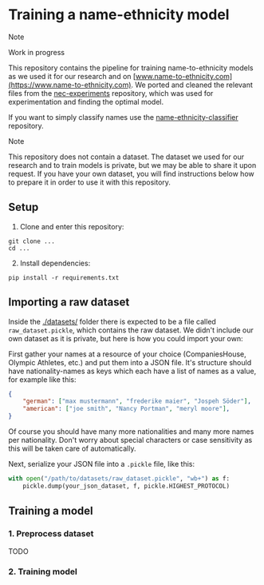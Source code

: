 # Training a name-ethnicity model

> [!NOTE]  
> Work in progress

This repository contains the pipeline for training name-to-ethnicity models as we used it for our research and on [www.name-to-ethnicity.com](https://www.name-to-ethnicity.com). We ported and cleaned the relevant files from the [nec-experiments](https://github.com/name-ethnicity-classifier/nec-experiments) repository, which was used for experimentation and finding the optimal model.

If you want to simply classify names use the [name-ethnicity-classifier](https://github.com/name-ethnicity-classifier/name-ethnicity-classifier) repository.

> [!NOTE]
> This repository does not contain a dataset. The dataset we used for our research and to train models is private, but we may be able to share it upon request.
> If you have your own dataset, you will find instructions below how to prepare it in order to use it with this repository.

## Setup
1. Clone and enter this repository:
```
git clone ...
cd ...
```

2. Install dependencies:
```
pip install -r requirements.txt
```

## Importing a raw dataset
Inside the [./datasets/](./datasets/) folder there is expected to be a file called ``raw_dataset.pickle``, which contains the raw dataset. We didn't include our own dataset as it is private, but here is how you could import your own:

First gather your names at a resource of your choice (CompaniesHouse, Olympic Athletes, etc.) and put them into a JSON file. It's structure should have nationality-names as keys which each have a list of names as a value, for example like this:
```json
{
    "german": ["max mustermann", "frederike maier", "Jospeh Söder"],
    "american": ["joe smith", "Nancy Portman", "meryl moore"],
}
```
Of course you should have many more nationalities and many more names per nationality. Don't worry about special characters or case sensitivity as this will be taken care of automatically.

Next, serialize your JSON file into a ``.pickle`` file, like this:
```python
with open("/path/to/datasets/raw_dataset.pickle", "wb+") as f:
    pickle.dump(your_json_dataset, f, pickle.HIGHEST_PROTOCOL)
```

## Training a model

### 1. Preprocess dataset
TODO

### 2. Training model